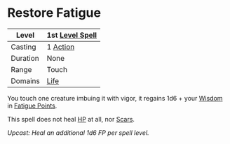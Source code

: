 # Restore Fatigue

| Level    | 1st [Level Spell](../../../Spell%20Level.md)                                           |
| -------- | --------------------------------------------------- |
| Casting  | 1 [Action](../../../../Game%20Procedures/Action.md) |
| Duration | None                                                |
| Range    | Touch                                               |
| Domains  | [Life](../../../Spell%20Domains/Life.md)            |

You touch one creature imbuing it with vigor, it regains 1d6 + your [Wisdom](../../../../Player%20Characters/Chosen%20Statistics/Wisdom.md) in [Fatigue Points](../../../../Player%20Characters/Derived%20Statistics/Fatigue%20Points.md).

This spell does not heal [HP](../../../../Player%20Characters/Derived%20Statistics/Health%20Points.md) at all, nor [Scars](../../../../Player%20Characters/Derived%20Statistics/Scars.md).

*Upcast: Heal an additional 1d6 FP per spell level.*